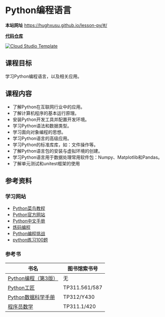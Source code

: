 # Python编程语言

**本站网址**  https://hughxusu.github.io/lesson-py/#/

**[代码仓库](https://github.com/hughxusu/lesson-py)**

[![Cloud Studio Template](https://cs-res.codehub.cn/common/assets/icon-badge.svg)](https://cloudstudio.net/courses/28406379812667392)

## 课程目标

学习Python编程语言，以及相关应用。

## 课程内容

* 了解Python在互联网行业中的应用。
* 了解计算机程序的基本运行原理。
* 安装Python开发工具并配置开发环境。
* 学习Python语法和数据类型。
* 学习面向对象编程的思想。
* 学习Python语言的高级应用。
* 学习Python的标准库库，如：文件操作等。
* 了解Python语言包的安装与虚拟环境的创建。
* 学习Python语言用于数据处理常用软件包：Numpy、Matplotlib和Pandas。
* 了解单元测试和unitest框架的使用

## 参考资料

### 学习网站

* [Python菜鸟教程](https://www.runoob.com/python3/python3-tutorial.html)
* [Python官方网站](https://www.python.org/)
* [Python中文手册](https://docs.python.org/zh-cn/3.9/)
* [炼码编程](https://www.lintcode.com/problem/?typeId=8)
* [Python编程挑战](https://pynative.com/python-exercises-with-solutions/)
* [python练习100题](https://www.kaggle.com/code/dotzhen/python-100)

### 参考书

| 书名                                                         | 图书馆索书号  |
| ------------------------------------------------------------ | ------------- |
| [Python编程（第3版）](https://book.douban.com/subject/36365320/) | 无            |
| [Python工匠](https://book.douban.com/subject/35723705/)      | TP311.561/587 |
| [Python数据科学手册](https://book.douban.com/subject/27667378/) | TP312/Y430    |
| [程序员数学](https://book.douban.com/subject/35689348/)      | TP311.1/420   |
